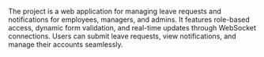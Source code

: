 The project is a web application for managing leave requests and notifications for employees, managers, and admins.
It features role-based access, dynamic form validation, and real-time updates through WebSocket connections.
Users can submit leave requests, view notifications, and manage their accounts seamlessly.
